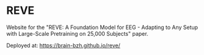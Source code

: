 # REVE


Website for the "REVE: A Foundation Model for EEG - Adapting to Any Setup with Large-Scale Pretraining on 25,000 Subjects" paper.

Deployed at: https://brain-bzh.github.io/reve/